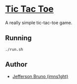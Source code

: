 # [Tic Tac Toe](https://projetos.imd.ufrn.br/imns1ght/tic-tac-toe)

A really simple tic-tac-toe game. 

## Running

```
./run.sh   
```

## Author

* [Jefferson Bruno (imns1ght)](https://imns1ght.me)
